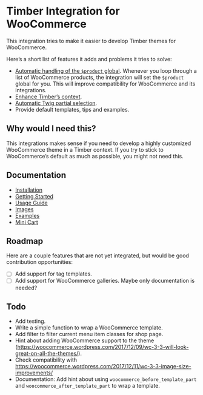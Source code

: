 # Timber Integration for WooCommerce

This integration tries to make it easier to develop Timber themes for WooCommerce.

Here’s a short list of features it adds and problems it tries to solve:

- [Automatic handling of the `$product` global](https://github.com/MINDKomm/timber-integration-woocommerce/blob/master/docs/usage.md#product-global). Whenever you loop through a list of WooCommerce products, the integration will set the `$product` global for you. This will improve compatibility for WooCommerce and its integrations.
- [Enhance Timber’s context](https://github.com/MINDKomm/timber-integration-woocommerce/blob/master/docs/usage.md#woocommerce-context).
- [Automatic Twig partial selection](https://github.com/MINDKomm/timber-integration-woocommerce/blob/master/docs/usage.md#automatic-twig-partial-selection).
- Provide default templates, tips and examples.

## Why would I need this?

This integrations makes sense if you need to develop a highly customized WooCommerce theme in a Timber context. If you try to stick to WooCommerce’s default as much as possible, you might not need this.

## Documentation

- [Installation](https://github.com/MINDKomm/timber-integration-woocommerce/blob/master/docs/installation.md)
- [Getting Started](https://github.com/MINDKomm/timber-integration-woocommerce/blob/master/docs/getting-started.md)
- [Usage Guide](https://github.com/MINDKomm/timber-integration-woocommerce/blob/master/docs/usage.md)
- [Images](https://github.com/MINDKomm/timber-integration-woocommerce/blob/master/docs/images.md)
- [Examples](https://github.com/MINDKomm/timber-integration-woocommerce/blob/master/docs/examples.md)
- [Mini Cart](https://github.com/MINDKomm/timber-integration-woocommerce/blob/master/docs/mini-cart.md)

## Roadmap

Here are a couple features that are not yet integrated, but would be good contribution opportunities:

- [ ] Add support for tag templates.
- [ ] Add support for WooCommerce galleries. Maybe only documentation is needed?

## Todo

- Add testing.
- Write a simple function to wrap a WooCommerce template.
- Add filter to filter current menu item classes for shop page.
- Hint about adding WooCommerce support to the theme (<https://woocommerce.wordpress.com/2017/12/09/wc-3-3-will-look-great-on-all-the-themes/>).
- Check compatibility with <https://woocommerce.wordpress.com/2017/12/11/wc-3-3-image-size-improvements/>
- Documentation: Add hint about using `woocommerce_before_template_part` and `woocommerce_after_template_part` to wrap a template.
